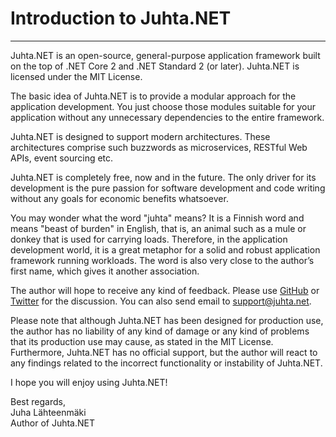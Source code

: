 
# Introduction to Juhta.NET

---------------------------

Juhta.NET is an open-source, general-purpose application framework built on the top of .NET Core 2 and .NET Standard 2 (or later). Juhta.NET is licensed under the MIT License.

The basic idea of Juhta.NET is to provide a modular approach for the application development. You just choose those modules suitable for your application without any unnecessary dependencies to the entire framework.

Juhta.NET is designed to support modern architectures. These architectures comprise such buzzwords as microservices, RESTful Web APIs, event sourcing etc.

Juhta.NET is completely free, now and in the future. The only driver for its development is the pure passion for software development and code writing without any goals for economic benefits whatsoever.

You may wonder what the word "juhta" means? It is a Finnish word and means "beast of burden" in English, that is, an animal such as a mule or donkey that is used for carrying loads. Therefore, in the application development world, it is a great metaphor for a solid and robust application framework running workloads. The word is also very close to the author’s first name, which gives it another association.

The author will hope to receive any kind of feedback. Please use [GitHub](http://github.com/jlahteen/juhta.net) or [Twitter](https://twitter.com/juhtanet) for the discussion. You can also send email to <support@juhta.net>.

Please note that although Juhta.NET has been designed for production use, the author has no liability of any kind of damage or any kind of problems that its production use may cause, as stated in the MIT License. Furthermore, Juhta.NET has no official support, but the author will react to any findings related to the incorrect functionality or instability of Juhta.NET.

I hope you will enjoy using Juhta.NET!

Best regards,  
Juha Lähteenmäki  
Author of Juhta.NET
